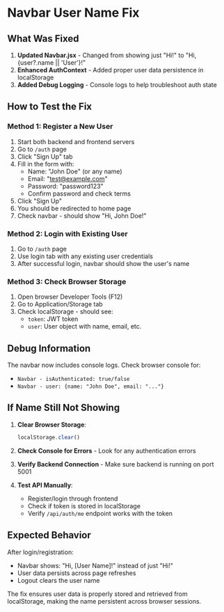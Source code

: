 # Navbar User Name Fix

## What Was Fixed

1. **Updated Navbar.jsx** - Changed from showing just "Hi!" to "Hi, {user?.name || 'User'}!"
2. **Enhanced AuthContext** - Added proper user data persistence in localStorage
3. **Added Debug Logging** - Console logs to help troubleshoot auth state

## How to Test the Fix

### Method 1: Register a New User
1. Start both backend and frontend servers
2. Go to `/auth` page
3. Click "Sign Up" tab
4. Fill in the form with:
   - Name: "John Doe" (or any name)
   - Email: "test@example.com"
   - Password: "password123"
   - Confirm password and check terms
5. Click "Sign Up"
6. You should be redirected to home page
7. Check navbar - should show "Hi, John Doe!"

### Method 2: Login with Existing User
1. Go to `/auth` page
2. Use login tab with any existing user credentials
3. After successful login, navbar should show the user's name

### Method 3: Check Browser Storage
1. Open browser Developer Tools (F12)
2. Go to Application/Storage tab
3. Check localStorage - should see:
   - `token`: JWT token
   - `user`: User object with name, email, etc.

## Debug Information

The navbar now includes console logs. Check browser console for:
- `Navbar - isAuthenticated: true/false`
- `Navbar - user: {name: "John Doe", email: "..."}`

## If Name Still Not Showing

1. **Clear Browser Storage**:
   ```javascript
   localStorage.clear()
   ```

2. **Check Console for Errors** - Look for any authentication errors

3. **Verify Backend Connection** - Make sure backend is running on port 5001

4. **Test API Manually**:
   - Register/login through frontend
   - Check if token is stored in localStorage
   - Verify `/api/auth/me` endpoint works with the token

## Expected Behavior

After login/registration:
- Navbar shows: "Hi, [User Name]!" instead of just "Hi!"
- User data persists across page refreshes
- Logout clears the user name

The fix ensures user data is properly stored and retrieved from localStorage, making the name persistent across browser sessions.